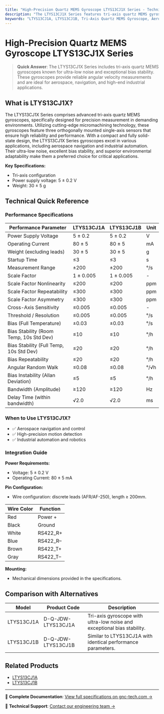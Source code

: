 ```yaml
---
title: "High-Precision Quartz MEMS Gyroscope LTYS13CJ1X Series - Technical Reference"
description: "The LTYS13CJ1X Series features tri-axis quartz MEMS gyroscopes with ultra-low noise, exceptional bias stability, and superior adaptability for aerospace and industrial applications."
keywords: "LTYS13CJ1A, LTYS13CJ1B, Tri-Axis Quartz MEMS Gyroscope, Aerospace"
---
```


# High-Precision Quartz MEMS Gyroscope LTYS13CJ1X Series

> **Quick Answer**: The LTYS13CJ1X Series includes tri-axis quartz MEMS gyroscopes known for ultra-low noise and exceptional bias stability. These gyroscopes provide reliable angular velocity measurements and are ideal for aerospace, navigation, and high-end industrial applications.

## What is LTYS13CJ1X?

The LTYS13CJ1X Series comprises advanced tri-axis quartz MEMS gyroscopes, specifically designed for precision measurement in demanding environments. Utilizing cutting-edge micromachining technology, these gyroscopes feature three orthogonally mounted single-axis sensors that ensure high reliability and performance. With a compact and fully solid-state design, the LTYS13CJ1X Series gyroscopes excel in various applications, including aerospace navigation and industrial automation. Their ultra-low noise, excellent bias stability, and superior environmental adaptability make them a preferred choice for critical applications.

**Key Specifications:**
- Tri-axis configuration
- Power supply voltage: 5 ± 0.2 V
- Weight: 30 ± 5 g

## Technical Quick Reference

### Performance Specifications

| Performance Parameter | LTYS13CJ1A | LTYS13CJ1B | Unit |
| --- | --- | --- | --- |
| Power Supply Voltage | 5 ± 0.2 | 5 ± 0.2 | V |
| Operating Current | 80 ± 5 | 80 ± 5 | mA |
| Weight (excluding leads) | 30 ± 5 | 30 ± 5 | g |
| Startup Time | ≤3 | ≤3 | s |
| Measurement Range | ±200 | ±200 | °/s |
| Scale Factor | 1 ± 0.005 | 1 ± 0.005 | - |
| Scale Factor Nonlinearity | ≤200 | ≤200 | ppm |
| Scale Factor Repeatability | ≤300 | ≤300 | ppm |
| Scale Factor Asymmetry | ≤300 | ≤300 | ppm |
| Cross-Axis Sensitivity | ≤0.005 | ≤0.005 | - |
| Threshold / Resolution | ≤0.005 | ≤0.005 | °/s |
| Bias (Full Temperature) | ±0.03 | ±0.03 | °/s |
| Bias Stability (Room Temp, 10s Std Dev) | ≤10 | ≤10 | °/h |
| Bias Stability (Full Temp, 10s Std Dev) | ≤20 | ≤20 | °/h |
| Bias Repeatability | ≤20 | ≤20 | °/h |
| Angular Random Walk | ≤0.08 | ≤0.08 | °/√h |
| Bias Instability (Allan Deviation) | ≤5 | ≤5 | °/h |
| Bandwidth (Amplitude) | ≥120 | ≥120 | Hz |
| Delay Time (within bandwidth) | √2.0 | √2.0 | ms |

### When to Use LTYS13CJ1X?
- ✅ Aerospace navigation and control
- ✅ High-precision motion detection
- ✅ Industrial automation and robotics

### Integration Guide
**Power Requirements:**
- Voltage: 5 ± 0.2 V
- Operating Current: 80 ± 5 mA

**Pin Configuration:**
- Wire configuration: discrete leads (AFR/AF-250), length ≥ 200mm.

| Wire Color | Function |
| --- | --- |
| Red | Power + |
| Black | Ground |
| White | RS422_R+ |
| Blue | RS422_R– |
| Brown | RS422_T+ |
| Gray | RS422_T– |

**Mounting:**
- Mechanical dimensions provided in the specifications.

## Comparison with Alternatives

| Model | Product Code | Description |
|-------|--------------|-------------|
| LTYS13CJ1A | D-Q-JDW-LTYS13CJ1A | Tri-axis gyroscope with ultra-low noise and exceptional bias stability. |
| LTYS13CJ1B | D-Q-JDW-LTYS13CJ1B | Similar to LTYS13CJ1A with identical performance parameters. |

## Related Products
- [LTYS13CJ1A](https://www.gnc-tech.com/products/quartz-mems-gyroscope-ltys13cj1x/)
- [LTYS13CJ1B](https://www.gnc-tech.com/products/quartz-mems-gyroscope-ltys13cj1x/)

---

📘 **Complete Documentation**: [View full specifications on gnc-tech.com →](https://www.gnc-tech.com/products/quartz-mems-gyroscope-ltys13cj1x/)

💬 **Technical Support**: [Contact our engineering team →](https://www.gnc-tech.com/contact)